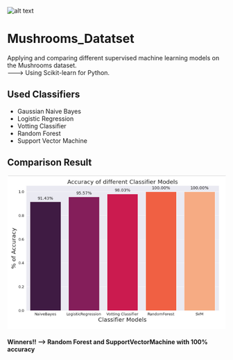 ![alt text](https://i.imgflip.com/1u8yz6.jpg)
# Mushrooms_Datatset
Applying and comparing different supervised machine learning models on the Mushrooms dataset.
</br> ---> Using Scikit-learn for Python.
## Used Classifiers
- Gaussian Naive Bayes
- Logistic Regression
- Votting Classifier
- Random Forest
- Support Vector Machine
## Comparison Result
![alt text](https://github.com/HediaBougi/Mushrooms_Datatset/blob/master/mushroomdataset.png)
#### Winners!! --> Random Forest and SupportVectorMachine with 100% accuracy
